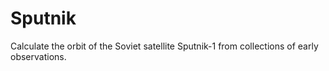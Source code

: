 # Sputnik
Calculate the orbit of the Soviet satellite Sputnik-1 from collections of early observations.
